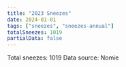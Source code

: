 ```yaml
---
title: "2023 Sneezes"
date: 2024-01-01
tags: ["sneezes", "sneezes-annual"]
totalSneezes: 1019
partialData: false
---
```


Total sneezes: 1019
Data source: Nomie

<!--more-->

